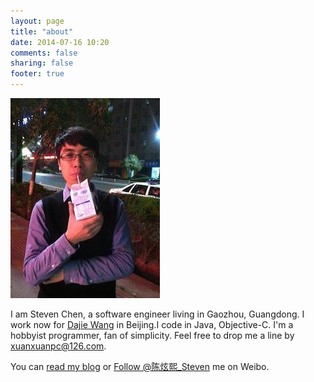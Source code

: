 ```yaml
---
layout: page
title: "about"
date: 2014-07-16 10:20
comments: false
sharing: false
footer: true
---
```

![about_me](/images/about_me.jpg)

I am Steven Chen, a software engineer living in Gaozhou, Guangdong. I work now for [Dajie Wang](http://www.dajie.com/) in Beijing.I code in Java, Objective-C. I'm a hobbyist programmer, fan of simplicity. Feel free to drop me a line by <xuanxuanpc@126.com>.

You can [read my blog](http://blog.xuanxi.me/) or [Follow @陈炫熙_Steven](http://weibo.com/u/3761632162) me on Weibo.